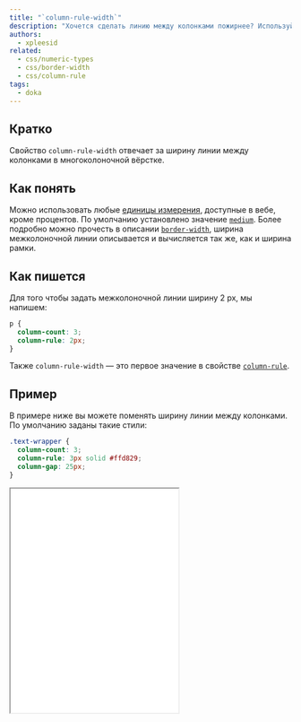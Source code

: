 ```yaml
---
title: "`column-rule-width`"
description: "Хочется сделать линию между колонками пожирнее? Используйте это свойство!"
authors:
  - xpleesid
related:
  - css/numeric-types
  - css/border-width
  - css/column-rule
tags:
  - doka
---
```


## Кратко

Свойство `column-rule-width` отвечает за ширину линии между колонками в многоколоночной вёрстке.

## Как понять

Можно использовать любые [единицы измерения](/css/numeric-types/), доступные в вебе, кроме процентов. По умолчанию установлено значение [`medium`](/css/border-width/). Более подробно можно прочесть в описании [`border-width`](/css/border-width/), ширина межколоночной линии описывается и вычисляется так же, как и ширина рамки.

## Как пишется

Для того чтобы задать межколоночной линии ширину 2 px, мы напишем:

```css
p {
  column-count: 3;
  column-rule: 2px;
}
```

Также `column-rule-width` — это первое значение в свойстве [`column-rule`](/css/column-rule/).

## Пример

В примере ниже вы можете поменять ширину линии между колонками. По умолчанию заданы такие стили:

```css
.text-wrapper {
  column-count: 3;
  column-rule: 3px solid #ffd829;
  column-gap: 25px;
}
```

<iframe title="Варианты значений column-rule-width" src="demos/multiple-values/" height="400"></iframe>
